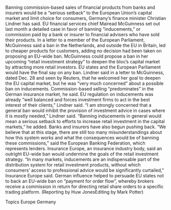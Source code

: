 Banning commission-based sales of financial products from banks and insurers would be a “serious setback” to the European Union’s capital market and limit choice for consumers, Germany’s finance minister Christian Lindner has said.
EU financial services chief Mairead McGuinness set out last month a detailed case in favor of banning “inducements,” or commission paid by a bank or insurer to financial advisers who have sold their products.
In a letter to a member of the European Parliament, McGuinness said a ban in the Netherlands, and outside the EU in Britain, led to cheaper products for customers, adding no decision had been taken on proposing an EU-wide ban.
McGuinness could propose a ban in her upcoming “retail investment strategy” to deepen the bloc’s capital market by attracting more retail investors. EU states and the European Parliament would have the final say on any ban.
Lindner said in a letter to McGuinness, dated Dec. 28 and seen by Reuters, that he welcomed her goal to deepen the EU capital market, but he was “very much concerned” about a possible ban on inducements.
Commission-based selling “predominates” in the German insurance market, he said.
EU regulation on inducements was already “well balanced and forces investment firms to act in the best interest of their clients,” Lindner said.
“I am strongly concerned that a general ban would inhibit the provision of investment advice in cases where it is mostly needed,” Lindner said.
“Banning inducements in general would mean a serious setback to efforts to increase retail investment in the capital markets,” he added.
Banks and insurers have also begun pushing back.
“We believe that at this stage, there are still too many misunderstandings about how this system works and what the consequences would be of banning these commissions,” said the European Banking Federation, which represents lenders.
Insurance Europe, an insurance industry body, said an outright EU-wide ban would undermine the goals of the retail investment strategy.
“In many markets, inducements are an indispensable part of the distribution system for retail investment products, without which consumers’ access to professional advice would be significantly curtailed,” Insurance Europe said.
German influence helped to persuade EU states not to back an EU-wide ban on “payment for order flow”, whereby brokers receive a commission in return for directing retail share orders to a specific trading platform.
(Reporting by Huw JonesEditing by Mark Potter)

Topics
Europe
Germany
